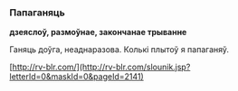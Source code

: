 ### Папаганяць
**дзеяслоў, размоўнае, закончанае трыванне**

Ганяць доўга, неаднаразова. Колькі плытоў я папаганяў.

<a rel="author">[http://rv-blr.com/](http://rv-blr.com/slounik.jsp?letterId=0&maskId=0&pageId=2141)</a>
